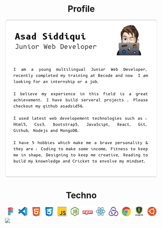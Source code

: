 

<h1 align="center"> Profile</h1>
  <img src="Title.png"/>


<h1 align="center"> Techno</h1>
  <img src="techo.png"/>
  <img src="Technology.png"/>



